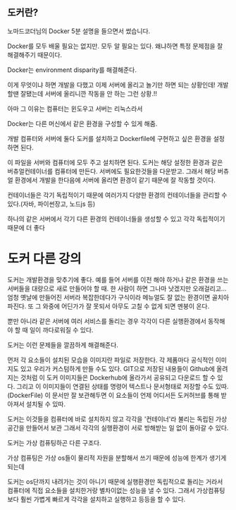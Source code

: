 ## 도커란?

노마드코더님의 Docker 5분 설명을 들으면서 썼습니다.

Docker를 모두 배울 필요는 없지만. 모두 알 필요는 있다.
왜냐하면 특정 문제점을 잘 해결해주기 때문이다.

Docker는 environment disparity를 해결해준다.

이게 무엇이냐 하면
개발을 다했고 이제 서버에 올리고 놀기만 하면 되는 상황인데!
개발 할땐 잘됐는데 서버에 올리니깐 작동을 안 하는 그런 상황.!!

아마 그 이유는 컴퓨터는 윈도우고 서버는 리눅스라서

Docker는 다른 머신에서 같은 환경을 구성할 수 있게 해줌.

개발 컴퓨터와 서버에 둘다 도커를 설치하고 Dockerfile에 구현하고 싶은 환경을 설정하면 된다.

이 파일을 서버와 컴퓨터에 모두 주고 설치하면 된다.
도커는 해당 설정한 환경과 같은 버츄얼컨테이너를 컴퓨터에 만든다.
서버에도 필요한것들을 다운받고.
그래서 해당 버츄얼 환경에서 개발을 한다음에 서버에 올리면
환경이 같기 때문에 잘 작동할 것이다.

컨테이너들은 각기 독립적이기 때문에 여러가지 다양한 환경의 컨테이너들을 관리할 수 있다.(자바, 파이썬장고, 노드js 등)

하나의 같은 서버에서 각기 다른 환경의 컨테이너들을 생성할 수 있고 
각각 독립적이기 때문에 더 좋다

# 도커 다른 강의

도커는 개발환경을 맞추기에 좋다.
예를 들어 서버를 이전 해야 하거나 같은 환경을 쓰는 서버들을 대량으로 새로 만들어야 할 때.
한 사람이 하면 그나마 낫겠지만 오래걸리고... 엄청 옛날에 만들어진 서버라 복잡한데다가 구식이라 메뉴얼도 잘 없는 환경이면 골치아파진다.
또 그 와중에 어딘가가 잘 못되서 아무도 고칠 수 없게 되면 멘붕이 온다.

뿐만 아니라 같은 서버에 여러 서비스를 돌리는 경우 
각각이 다른 실행환경에서 동작해야 할 때 
일이 까다로워질 수 있다.

도커는 이런 문제들을 깔끔하게 해결해준다.

먼저 각 요소들이 설치된 모습을 이미지란 파일로 저장한다.
각 제품마다 공식적인 이미지도 있고 우리가 커스텀하게 만들 수도 있다.
GIT으로 저장된 내용들이 Github에 올려지는 것처럼
이 도커 이미지들은 Dockerhub에 올라가서 공유되고 다운로드 할 수 있다.
그리고 이 이미지들이 연결된 상태를 명령어 텍스트나 문서형태로 저장할 수도 있따.
(DockerFile)
이 문서만 잘 보관해두면 이 요소들이 언제 어디서든 도커허브를 통해 받아져서 설치될 수 있따.

도커는 이것들을 컴퓨터에 바로 설치하지 않고 각각을 '컨테이너'라 불리는
독립된 가상 공간을 만들어서 보관
그래서 각각의 실행환경이 서로 방해받는 일 없이 돌아갈 수 있다.

도커는 가상 컴퓨팅하곤 다른 구조다.

가상 컴퓨팅은 가상 os들이 물리적 자원을 분할해서 쓰기 때문에
성능에 한계가 생기게 되는데

도커는 os단까지 내려가는 것이 아니기 때문에
실행환경만 독립적으로 돌리는 거라서
컴퓨터에 직접 요소들을 설치한거랑 별차이없는 성능을 낼 수 있다.
그래서 가상컴퓨팅 보다 훨씬 가볍게 빠르게 각각을 설치하고 실행하고 등등을 할 수 있다.
